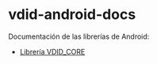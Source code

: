 # vdid-android-docs

Documentación de las librerías de Android:

- [Librería VDID_CORE](/LibraryVdidCore.md)
